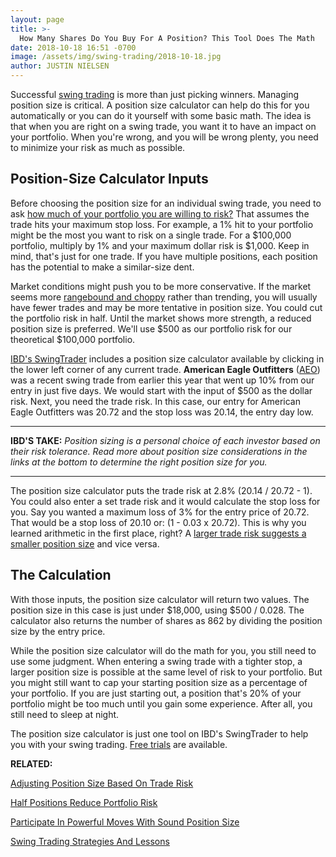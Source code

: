 ```yaml
---
layout: page
title: >-
  How Many Shares Do You Buy For A Position? This Tool Does The Math
date: 2018-10-18 16:51 -0700
image: /assets/img/swing-trading/2018-10-18.jpg
author: JUSTIN NIELSEN
---
```






Successful [swing trading](https://www.investors.com/ibd-university/swing-trading/) is more than just picking winners. Managing position size is critical. A position size calculator can help do this for you automatically or you can do it yourself with some basic math. The idea is that when you are right on a swing trade, you want it to have an impact on your portfolio. When you're wrong, and you will be wrong plenty, you need to minimize your risk as much as possible.




Position-Size Calculator Inputs
-------------------------------


Before choosing the position size for an individual swing trade, you need to ask [how much of your portfolio you are willing to risk?](https://www.investors.com/research/swing-trading/sound-position-sizing-opens-door-to-powerful-stock-moves/) That assumes the trade hits your maximum stop loss. For example, a 1% hit to your portfolio might be the most you want to risk on a single trade. For a $100,000 portfolio, multiply by 1% and your maximum dollar risk is $1,000. Keep in mind, that's just for one trade. If you have multiple positions, each position has the potential to make a similar-size dent.


Market conditions might push you to be more conservative. If the market seems more [rangebound and choppy](https://www.investors.com/research/swing-trading/how-to-navigate-a-sideways-market/) rather than trending, you will usually have fewer trades and may be more tentative in position size. You could cut the portfolio risk in half. Until the market shows more strength, a reduced position size is preferred. We'll use $500 as our portfolio risk for our theoretical $100,000 portfolio.


[IBD's SwingTrader](http://shop.investors.com/offer/splashresponsive.aspx?id=SwingTrader&src=A011LPH) includes a position size calculator available by clicking in the lower left corner of any current trade. **American Eagle Outfitters** ([AEO](https://research.investors.com/quote.aspx?symbol=AEO)) was a recent swing trade from earlier this year that went up 10% from our entry in just five days. We would start with the input of $500 as the dollar risk. Next, you need the trade risk. In this case, our entry for American Eagle Outfitters was 20.72 and the stop loss was 20.14, the entry day low.




---


**IBD'S TAKE:** *Position sizing is a personal choice of each investor based on their risk tolerance. Read more about position size considerations in the links at the bottom to determine the right position size for you.*




---


The position size calculator puts the trade risk at 2.8% (20.14 / 20.72 - 1). You could also enter a set trade risk and it would calculate the stop loss for you. Say you wanted a maximum loss of 3% for the entry price of 20.72. That would be a stop loss of 20.10 or: (1 - 0.03 x 20.72). This is why you learned arithmetic in the first place, right? A [larger trade risk suggests a smaller position size](https://www.investors.com/research/swing-trading/protecting-your-portfolio-with-position-size/) and vice versa.


The Calculation
---------------


With those inputs, the position size calculator will return two values. The position size in this case is just under $18,000, using $500 / 0.028. The calculator also returns the number of shares as 862 by dividing the position size by the entry price.


While the position size calculator will do the math for you, you still need to use some judgment. When entering a swing trade with a tighter stop, a larger position size is possible at the same level of risk to your portfolio. But you might still want to cap your starting position size as a percentage of your portfolio. If you are just starting out, a position that's 20% of your portfolio might be too much until you gain some experience. After all, you still need to sleep at night.


The position size calculator is just one tool on IBD's SwingTrader to help you with your swing trading. [Free trials](http://shop.investors.com/offer/splashresponsive.aspx?id=SwingTrader&src=A011LPH) are available.


**RELATED:**


[Adjusting Position Size Based On Trade Risk](https://www.investors.com/research/swing-trading/protecting-your-portfolio-with-position-size/)


[Half Positions Reduce Portfolio Risk](https://www.investors.com/research/swing-trading/half-positions-are-not-signs-of-commitment-issues/)


[Participate In Powerful Moves With Sound Position Size](https://www.investors.com/research/swing-trading/sound-position-sizing-opens-door-to-powerful-stock-moves/)


[Swing Trading Strategies And Lessons](https://www.investors.com/ibd-university/swing-trading/)




